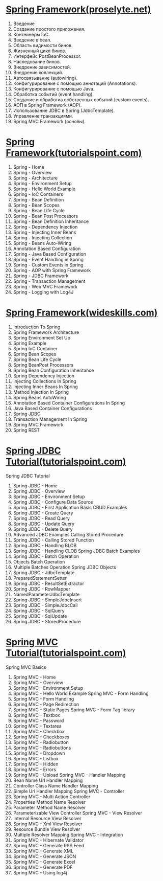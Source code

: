 <a href ="http://proselyte.net/tutorials/spring-tutorial-full-version/">Spring Framework(proselyte.net)</a>
====================================================================================
1. Введение
2. Создание простого приложения.
3. Контейнеры IoC.
4. Введение в bean.
5. Область видимости бинов.
6. Жизненный цикл бинов.
7. Интерфейс PostBeanProcessor.
8. Наследование бинов.
9. Внедрение зависимостей.
10. Внедрение коллекций.
11. Автосвязывание (autowiring).
12. Конфигурирование с помощью аннотаций (Annotations).
13. Конфигурирование с помощью Java.
14. Обработка событий (event handling).
15. Создание и обработка собственных событий (custom events).
16. АОП в Spring Framework (AOP).
17. Использование JDBC в Spring (JdbcTemplate).
18. Управление транзакциями.
19. Spring MVC Framework (основы).

<a href ="https://www.tutorialspoint.com/spring/index.htm">Spring Framework(tutorialspoint.com)</a>
====================================================================================
01. Spring - Home
02. Spring - Overview
03. Spring - Architecture
04. Spring - Environment Setup
05. Spring - Hello World Example
06. Spring - IoC Containers
07. Spring - Bean Definition
08. Spring - Bean Scopes
09. Spring - Bean Life Cycle
10. Spring - Bean Post Processors
11. Spring - Bean Definition Inheritance
12. Spring - Dependency Injection
13. Spring - Injecting Inner Beans
14. Spring - Injecting Collection
15. Spring - Beans Auto-Wiring
16. Annotation Based Configuration
17. Spring - Java Based Configuration
18. Spring - Event Handling in Spring
19. Spring - Custom Events in Spring
20. Spring - AOP with Spring Framework
21. Spring - JDBC Framework
22. Spring - Transaction Management
23. Spring - Web MVC Framework
24. Spring - Logging with Log4J

<a href ="http://www.wideskills.com/spring-tutorial/">Spring Framework(wideskills.com)</a>
====================================================================================
01. Introduction To Spring
02. Spring Framework Architecture
03. Spring Environment Set Up
04. Spring Example
05. Spring IoC Container
06. Spring Bean Scopes
07. Spring Bean Life Cycle
08. Spring BeanPost Processors
09. Spring Bean Configuration Inheritance
10. Spring Dependency Injection
11. Injecting Collections In Spring
12. Injecting Inner Beans In Spring
13. Method Injection In Spring
14. Spring Beans AutoWiring
15. Annotation Based Container Configurations In Spring
16. Java Based Container Configurations
19. Spring JDBC
20. Transaction Management In Spring
21. Spring MVC Framework
22. Spring REST

<a href ="https://www.tutorialspoint.com/springjdbc/index.htm">Spring JDBC Tutorial(tutorialspoint.com)</a>
====================================================================================
Spring JDBC Tutorial
1. Spring JDBC - Home
2. Spring JDBC - Overview
3. Spring JDBC - Environment Setup
4. Spring JDBC - Configure Data Source
5. Spring JDBC - First Application
Basic CRUD Examples
1. Spring JDBC - Create Query
2. Spring JDBC - Read Query
3. Spring JDBC - Update Query
4. Spring JDBC - Delete Query
5. Advanced JDBC Examples
Calling Stored Procedure
1. Spring JDBC - Calling Stored Function
2. Spring JDBC - Handling BLOB
3. Spring JDBC - Handling CLOB
Spring JDBC Batch Examples
1. Spring JDBC - Batch Operation
2. Objects Batch Operation
3. Multiple Batches Operation
Spring JDBC Objects
1. Spring JDBC - JdbcTemplate
2. PreparedStatementSetter
3. Spring JDBC - ResultSetExtractor
4. Spring JDBC - RowMapper
5. NamedParameterJdbcTemplate
6. Spring JDBC - SimpleJdbcInsert
7. Spring JDBC - SimpleJdbcCall
8. Spring JDBC - SqlQuery
9. Spring JDBC - SqlUpdate
10. Spring JDBC - StoredProcedure

<a href ="https://www.tutorialspoint.com/springmvc/index.htm">Spring MVC  Tutorial(tutorialspoint.com)</a>
===============================================================================================
Spring MVC Basics
1. Spring MVC - Home
2. Spring MVC - Overview
3. Spring MVC - Environment Setup
4. Spring MVC - Hello World Example
Spring MVC - Form Handling
1. Spring MVC - Form Handling
2. Spring MVC - Page Redirection
3. Spring MVC - Static Pages
Spring MVC - Form Tag library
1. Spring MVC - Textbox
2. Spring MVC - Password
3. Spring MVC - Textarea
4. Spring MVC - Checkbox
5. Spring MVC - Checkboxes
6. Spring MVC - Radiobutton
7. Spring MVC - Radiobuttons
8. Spring MVC - Dropdown
9. Spring MVC - Listbox
10. Spring MVC - Hidden
11. Spring MVC - Errors
12. Spring MVC - Upload
Spring MVC - Handler Mapping
1. Bean Name Url Handler Mapping
2. Controller Class Name Handler Mapping
3. Simple Url Handler Mapping
Spring MVC - Controller
1. Spring MVC - Multi Action Controller
2. Properties Method Name Resolver
3. Parameter Method Name Resolver
4. Parameterizable View Controller
Spring MVC - View Resolver
1. Internal Resource View Resolver
2. Spring MVC - Xml View Resolver
3. Resource Bundle View Resolver
4. Multiple Resolver Mapping
Spring MVC - Integration
1. Spring MVC - Hibernate Validator
2. Spring MVC - Generate RSS Feed
3. Spring MVC - Generate XML
4. Spring MVC - Generate JSON
5. Spring MVC - Generate Excel
6. Spring MVC - Generate PDF
7. Spring MVC - Using log4j
